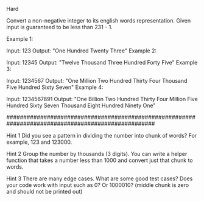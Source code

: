 Hard

Convert a non-negative integer to its english words representation. Given input is guaranteed to be less than 231 - 1.

Example 1:

Input: 123
Output: "One Hundred Twenty Three"
Example 2:

Input: 12345
Output: "Twelve Thousand Three Hundred Forty Five"
Example 3:

Input: 1234567
Output: "One Million Two Hundred Thirty Four Thousand Five Hundred Sixty Seven"
Example 4:

Input: 1234567891
Output: "One Billion Two Hundred Thirty Four Million Five Hundred Sixty Seven Thousand Eight Hundred Ninety One"

####################################################################################################

Hint 1
Did you see a pattern in dividing the number into chunk of words? For example, 123 and 123000.

Hint 2
Group the number by thousands (3 digits). You can write a helper function that takes a number less 
than 1000 and convert just that chunk to words.

Hint 3
There are many edge cases. What are some good test cases? Does your code work with input such as 0? Or 1000010? (middle
chunk is zero and should not be printed out)
